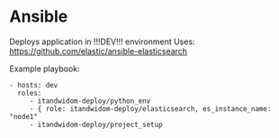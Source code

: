 # Ansible
  
Deploys application in !!!DEV!!! environment
Uses: https://github.com/elastic/ansible-elasticsearch

Example playbook:

```
- hosts: dev
  roles:
     - itandwidom-deploy/python_env
     - { role: itandwidom-deploy/elasticsearch, es_instance_name: "node1"
     - itandwidom-deploy/project_setup
```
